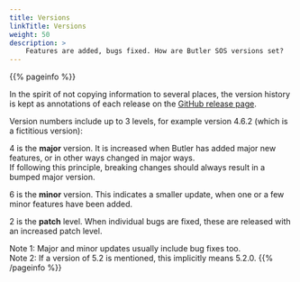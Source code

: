 ```yaml
---
title: Versions
linkTitle: Versions
weight: 50
description: >
    Features are added, bugs fixed. How are Butler SOS versions set?
---
```


{{% pageinfo %}}

In the spirit of not copying information to several places, the version history is kept as annotations of each release on the [GitHub release page](https://github.com/ptarmiganlabs/butler-sos/releases).

Version numbers include up to 3 levels, for example version 4.6.2 (which is a fictitious version):

4 is the **major** version. It is increased when Butler has added major new features, or in other ways changed in major ways.  
If following this principle, breaking changes should always result in a bumped major version.

6 is the **minor** version. This indicates a smaller update, when one or a few minor features have been added.

2 is the **patch** level. When individual bugs are fixed, these are released with an increased patch level.

Note 1: Major and minor updates usually include bug fixes too.  
Note 2: If a version of 5.2 is mentioned, this implicitly means 5.2.0.
{{% /pageinfo %}}
